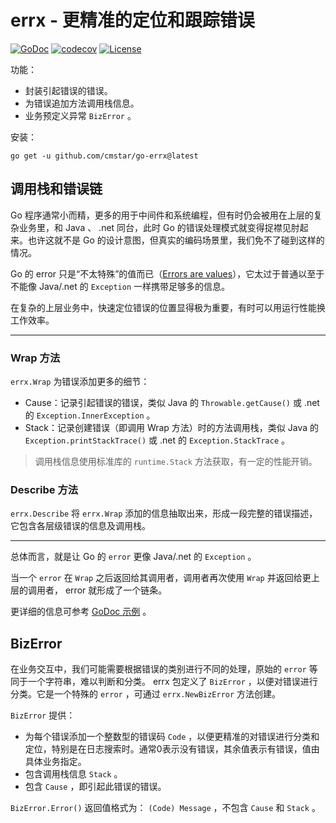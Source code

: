 # errx - 更精准的定位和跟踪错误

[![GoDoc](https://pkg.go.dev/github.com/cmstar/go-errx?status.svg)](https://pkg.go.dev/github.com/cmstar/go-errx)
[![codecov](https://codecov.io/gh/cmstar/go-errx/branch/master/graph/badge.svg)](https://codecov.io/gh/cmstar/go-errx)
[![License](https://img.shields.io/badge/license-MIT-brightgreen.svg?style=flat)](https://opensource.org/licenses/MIT)

功能：
- 封装引起错误的错误。
- 为错误追加方法调用栈信息。
- 业务预定义异常 `BizError` 。

安装：
```
go get -u github.com/cmstar/go-errx@latest
```

## 调用栈和错误链

Go 程序通常小而精，更多的用于中间件和系统编程，但有时仍会被用在上层的复杂业务里，和 Java 、 .net 同台，此时 Go 的错误处理模式就变得捉襟见肘起来。也许这就不是 Go 的设计意图，但真实的编码场景里，我们免不了碰到这样的情况。

Go 的 error 只是“不太特殊”的值而已（[Errors are values](https://go.dev/blog/errors-are-values)），它太过于普通以至于不能像 Java/.net 的 `Exception` 一样携带足够多的信息。

在复杂的上层业务中，快速定位错误的位置显得极为重要，有时可以用运行性能换工作效率。

---

### Wrap 方法

`errx.Wrap` 为错误添加更多的细节：
- Cause：记录引起错误的错误，类似 Java 的 `Throwable.getCause()` 或 .net 的 `Exception.InnerException` 。
- Stack：记录创建错误（即调用 Wrap 方法）时的方法调用栈，类似 Java 的 `Exception.printStackTrace()` 或 .net 的 `Exception.StackTrace` 。

> 调用栈信息使用标准库的 `runtime.Stack` 方法获取，有一定的性能开销。

### Describe 方法

`errx.Describe` 将 `errx.Wrap` 添加的信息抽取出来，形成一段完整的错误描述，它包含各层级错误的信息及调用栈。

---

总体而言，就是让 Go 的 `error` 更像 Java/.net 的 `Exception` 。

当一个 `error` 在 `Wrap` 之后返回给其调用者，调用者再次使用 `Wrap` 并返回给更上层的调用者， error 就形成了一个链条。

更详细的信息可参考 [GoDoc 示例](https://pkg.go.dev/github.com/cmstar/go-errx/#example-package-ErrorChain) 。


## BizError

在业务交互中，我们可能需要根据错误的类别进行不同的处理，原始的 `error` 等同于一个字符串，难以判断和分类。 errx 包定义了 `BizError` ，以便对错误进行分类。它是一个特殊的 `error` ，可通过 `errx.NewBizError` 方法创建。

`BizError` 提供：
- 为每个错误添加一个整数型的错误码 `Code` ，以便更精准的对错误进行分类和定位，特别是在日志搜索时。通常0表示没有错误，其余值表示有错误，值由具体业务指定。
- 包含调用栈信息 `Stack` 。
- 包含 `Cause` ，即引起此错误的错误。

`BizError.Error()` 返回值格式为： `(Code) Message` ，不包含 `Cause` 和 `Stack` 。

